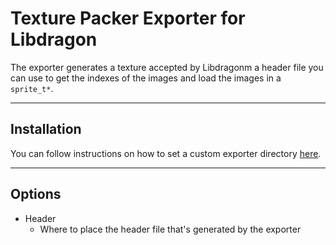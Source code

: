 # Texture Packer Exporter for Libdragon 

The exporter generates a texture accepted by Libdragonm a header file you can use to get the indexes of the images and load the images in a ```sprite_t*```.

---

## Installation

You can follow instructions on how to set a custom exporter directory [here](https://www.codeandweb.com/texturepacker/documentation/custom-exporter#preparations).

---
## Options

- Header
    - Where to place the header file that's generated by the exporter